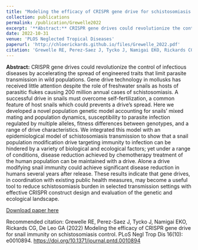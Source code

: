 ```yaml
---
title: "Modeling the efficacy of CRISPR gene drive for schistosomiasis control"
collection: publications
permalink: /publication/Grewelle2022
excerpt: '**Abstract:** CRISPR gene drives could revolutionize the control of infectious diseases by accelerating the spread of engineered traits that limit parasite transmission in wild populations. Gene drive technology in mollusks has received little attention despite the role of freshwater snails as hosts of parasitic flukes causing 200 million annual cases of schistosomiasis. A successful drive in snails must overcome self-fertilization, a common feature of host snails which could prevents a drive’s spread. Here we developed a novel population genetic model accounting for snails’ mixed mating and population dynamics, susceptibility to parasite infection regulated by multiple alleles, fitness differences between genotypes, and a range of drive characteristics. We integrated this model with an epidemiological model of schistosomiasis transmission to show that a snail population modification drive targeting immunity to infection can be hindered by a variety of biological and ecological factors; yet under a range of conditions, disease reduction achieved by chemotherapy treatment of the human population can be maintained with a drive. Alone a drive modifying snail immunity could achieve significant disease reduction in humans several years after release. These results indicate that gene drives, in coordination with existing public health measures, may become a useful tool to reduce schistosomiasis burden in selected transmission settings with effective CRISPR construct design and evaluation of the genetic and ecological landscape.'
date: 2022-10-31
venue: 'PLOS Neglected Tropical Diseases'
paperurl: 'http://chloerickards.github.io/files/Grewelle_2022.pdf'
citation: 'Grewelle RE, Perez-Saez J, Tycko J, Namigai EKO, Rickards CG, De Leo GA (2022) Modeling the efficacy of CRISPR gene drive for snail immunity on schistosomiasis control. PLoS Negl Trop Dis 16(10): e0010894. https://doi.org/10.1371/journal.pntd.0010894'
---
```

**Abstract:** CRISPR gene drives could revolutionize the control of infectious diseases by accelerating the spread of engineered traits that limit parasite transmission in wild populations. Gene drive technology in mollusks has received little attention despite the role of freshwater snails as hosts of parasitic flukes causing 200 million annual cases of schistosomiasis. A successful drive in snails must overcome self-fertilization, a common feature of host snails which could prevents a drive’s spread. Here we developed a novel population genetic model accounting for snails’ mixed mating and population dynamics, susceptibility to parasite infection regulated by multiple alleles, fitness differences between genotypes, and a range of drive characteristics. We integrated this model with an epidemiological model of schistosomiasis transmission to show that a snail population modification drive targeting immunity to infection can be hindered by a variety of biological and ecological factors; yet under a range of conditions, disease reduction achieved by chemotherapy treatment of the human population can be maintained with a drive. Alone a drive modifying snail immunity could achieve significant disease reduction in humans several years after release. These results indicate that gene drives, in coordination with existing public health measures, may become a useful tool to reduce schistosomiasis burden in selected transmission settings with effective CRISPR construct design and evaluation of the genetic and ecological landscape.

[Download paper here](http://chloerickards.github.io/files/Grewelle_2022.pdf)

Recommended citation: Grewelle RE, Perez-Saez J, Tycko J, Namigai EKO, Rickards CG, De Leo GA (2022) Modeling the efficacy of CRISPR gene drive for snail immunity on schistosomiasis control. PLoS Negl Trop Dis 16(10): e0010894. https://doi.org/10.1371/journal.pntd.0010894
